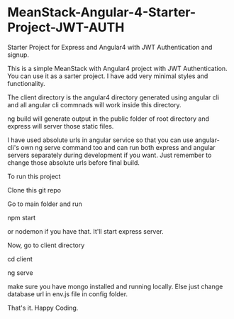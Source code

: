 # MeanStack-Angular-4-Starter-Project-JWT-AUTH
Starter Project for Express and Angular4 with JWT Authentication and signup.

This is a simple MeanStack with Angular4 project with JWT Authentication. You can use it as a sarter project. I have add 
very minimal styles and functionality. 

The client directory is the angular4 directory generated using angular cli and all angular cli commnads will work inside this directory.

ng build will generate output in the public folder of root directory and express will server those static files.

I have used absolute urls in angular service so that you can use angular-cli's own ng serve command too and can run both express and
angular servers separately during development if you want. Just remember to change those absolute urls before final build.

To run this project

Clone this git repo

Go to main folder and run 

npm start

or nodemon if you have that. It'll start express server.

Now, go to client directory

cd client 

ng serve

make sure you have mongo installed and running locally. Else just change database url in env.js file in config folder.

That's it. Happy Coding.
